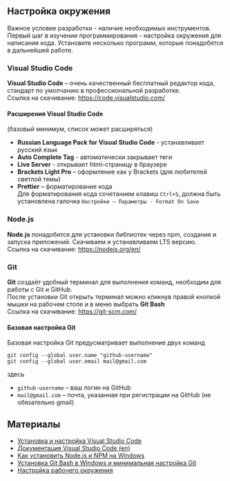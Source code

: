 ## Настройка окружения

Важное условие разработки - наличие необходимых инструментов. Первый шаг в изучении программирования - настройка окружения для написания кода. Установите несколько программ, которые понадобятся в дальнейшей работе. 

### Visual Studio Code

**Visual Studio Code** – очень качественный бесплатный редактор кода, стандарт по умолчанию в профессиональной разработке.  
Ссылка на скачивание: https://code.visualstudio.com/

#### Расширения Visual Studio Code
(базовый минимум, список может расширяться)
- **Russian Language Pack for Visual Studio Code** - устанавливает русский язык 
- **Auto Complete Tag** - автоматически закрывает теги
- **Live Server** - открывает html-страницу в браузере
- **Brackets Light Pro** – оформление как у Brackets (для любителей светлой темы)
- **Prettier** – форматирование кода  
  Для форматирования кода сочетанием клавиш `Ctrl+S`, должна быть установлена галочка `Настройки – Параметры - Format On Save`

### Node.js

**Node.js** понадобится для установки библиотек через npm, создания и запуска приложений. Скачиваем и устанавливаем LTS версию.  
Ссылка на скачивание: https://nodejs.org/en/

### Git

**Git** создаёт удобный терминал для выполнения команд, необходим для работы с Git и GitHub.  
После установки Git открыть терминал можно кликнув правой кнопкой мышки на рабочем столе и в меню выбрать **Git Bash**  
Ссылка на скачивание: https://git-scm.com/

#### Базовая настройка Git
Базовая настройка Git предусматривает выполнение двух команд

`git config --global user.name "github-username"`  
`git config --global user.email mail@gmail.com`  

здесь
- `github-username` – ваш логин на GitHub
- `mail@gmail.com` – почта, указанная при регистрации на GitHub (не обязательно gmail)

## Материалы

- [Установка и настройка Visual Studio Code](https://youtu.be/1IvGow7V_dk)
- [Документация Visual Studio Code (en)](https://code.visualstudio.com/docs/introvideos/basics)
- [Как установить Node.js и NPM на Windows](https://youtu.be/lZfN9KZo_y8)
- [Установка Git Bash в Windows и минимальная настройка Git](https://youtu.be/niC4-rOaloc)
- [Настройка рабочего окружения](https://youtu.be/5YW71SBgdBg)
